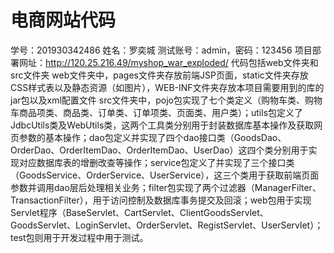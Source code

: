 # 电商网站代码

学号：201930342486 姓名：罗奕城
测试账号：admin，密码：123456
项目部署网址：http://120.25.216.49/myshop_war_exploded/
代码包括web文件夹和src文件夹
web文件夹中，pages文件夹存放前端JSP页面，static文件夹存放CSS样式表以及静态资源（如图片），WEB-INF文件夹存放本项目需要用到的库的jar包以及xml配置文件
src文件夹中，pojo包实现了七个类定义（购物车类、购物车商品项类、商品类、订单类、订单项类、页面类、用户类）；utils包定义了JdbcUtils类及WebUtils类，这两个工具类分别用于封装数据库基本操作及获取网页参数的基本操作；dao包定义并实现了四个dao接口类（GoodsDao、OrderDao、OrderItemDao、OrderItemDao、UserDao）这四个类分别用于实现对应数据库表的增删改查等操作；service包定义了并实现了三个接口类（GoodsService、OrderService、UserService），这三个类用于获取前端页面参数并调用dao层后处理相关业务；filter包实现了两个过滤器（ManagerFilter、TransactionFilter），用于访问控制及数据库事务提交及回滚；web包用于实现Servlet程序（BaseServlet、CartServlet、ClientGoodsServlet、GoodsServlet、LoginServlet、OrderServlet、RegistServlet、UserServlet）；test包则用于开发过程中用于测试。
